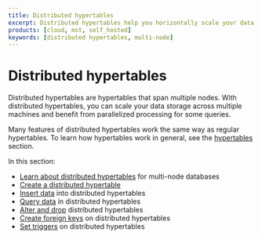 ```yaml
---
title: Distributed hypertables
excerpt: Distributed hypertables help you horizontally scale your data storage in multi-node clusters
products: [cloud, mst, self_hosted]
keywords: [distributed hypertables, multi-node]
---
```


# Distributed hypertables

Distributed hypertables are hypertables that span multiple nodes. With
distributed hypertables, you can scale your data storage across multiple
machines and benefit from parallelized processing for some queries.

Many features of distributed hypertables work the same way as regular
hypertables. To learn how hypertables work in general, see the
[hypertables][hypertables] section.

In this section:

*   [Learn about distributed hypertables][about-distributed-hypertables] for
    multi-node databases
*   [Create a distributed hypertable][create]
*   [Insert data][insert] into distributed hypertables
*   [Query data][query] in distributed hypertables
*   [Alter and drop][alter-drop] distributed hypertables
*   [Create foreign keys][foreign-keys] on distributed hypertables
*   [Set triggers][triggers] on distributed hypertables

[about-distributed-hypertables]: /use-timescale/:currentVersion:/distributed-hypertables/about-distributed-hypertables/
[alter-drop]: /use-timescale/:currentVersion:/distributed-hypertables/alter-drop-distributed-hypertables
[create]: /use-timescale/:currentVersion:/distributed-hypertables/create-distributed-hypertables/
[foreign-keys]: /use-timescale/:currentVersion:/distributed-hypertables/foreign-keys/
[hypertables]: /use-timescale/:currentVersion:/hypertables/
[insert]: /use-timescale/:currentVersion:/distributed-hypertables/insert/
[query]: /use-timescale/:currentVersion:/distributed-hypertables/query/
[triggers]: /use-timescale/:currentVersion:/distributed-hypertables/triggers/
